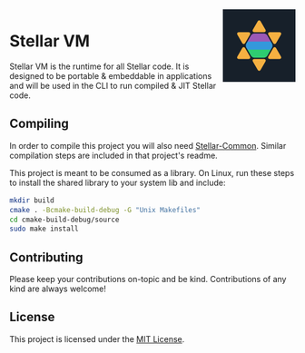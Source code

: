 <img src="./asset/stellar.png" align="right" width="128px" alt="Stellar Icon"/>

# Stellar VM
Stellar VM is the runtime for all Stellar code. It is designed to be portable & embeddable in applications and will be used in the CLI to run compiled & JIT Stellar code.

## Compiling
In order to compile this project you will also need [Stellar-Common]. Similar compilation steps are included in that project's readme.

This project is meant to be consumed as a library. On Linux, run these steps to install the shared library to your system lib and include:

```bash
mkdir build
cmake . -Bcmake-build-debug -G "Unix Makefiles"
cd cmake-build-debug/source
sudo make install
```

## Contributing
Please keep your contributions on-topic and be kind. Contributions of any kind are always welcome!

## License
This project is licensed under the [MIT License](LICENSE).

[Stellar-Common]: https://github.com/StellarLang/Stellar-Common